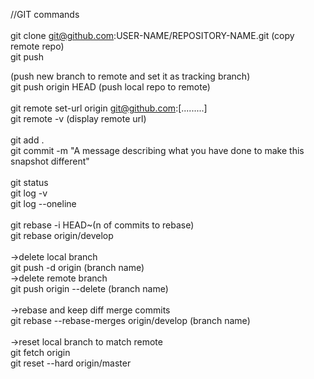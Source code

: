 //GIT commands<br>
<br>
git clone git@github.com:USER-NAME/REPOSITORY-NAME.git (copy remote repo)<br>
git push<br>

(push new branch to remote and set it as tracking branch)<br>
git push origin HEAD (push local repo to remote)<br>
<br>
git remote set-url origin git@github.com:[.........]<br>
git remote -v (display remote url)<br>
<br>
git add .<br>
git commit -m "A message describing what you have done to make this snapshot different"<br>
<br>
git status<br>
git log -v<br>
git log --oneline<br>
<br>
git rebase -i HEAD~(n of commits to rebase)<br>
git rebase origin/develop<br>
<br>
->delete local branch<br>
git push -d origin (branch name)<br>
->delete remote branch<br>
git push origin --delete (branch name)<br>
<br>
->rebase and keep diff merge commits <br>
git rebase --rebase-merges origin/develop (branch name)<br>
<br>
->reset local branch to match remote<br>
git fetch origin<br>
git reset --hard origin/master<br>

